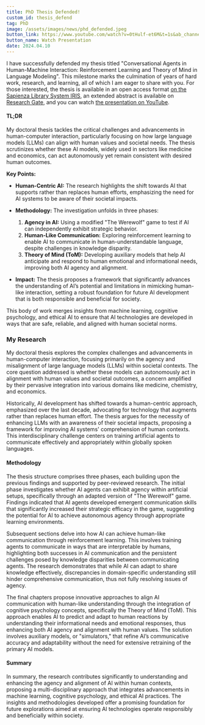 ```yaml
---
title: PhD Thesis Defended!
custom_id: thesis_defend
tag: PhD
image: /assets/images/news/phd_defended.jpeg
button_link: https://www.youtube.com/watch?v=0tHulf-et6M&t=1s&ab_channel=Nicolo
button_name: Watch Presentation
date: 2024.04.10
---
```


I have successfully defended my thesis titled "Conversational Agents in Human-Machine Interaction: Reinforcement Learning and Theory of Mind in Language Modeling". This milestone marks the culmination of years of hard work, research, and learning, all of which I am eager to share with you. For those interested, the thesis is available in an open access format [on the Sapienza Library System IRIS](https://hdl.handle.net/11573/1709118), an extended abstract is available on [Research Gate](https://www.researchgate.net/publication/380396634_Extended_Abstract_Conversational_Agents_in_Human-Machine_Interaction_Reinforcement_Learning_and_Theory_of_Mind_in_Language_Modeling), and you can watch [the presentation on YouTube](https://youtu.be/0tHulf-et6M).


#### TL;DR

My doctoral thesis tackles the critical challenges and advancements in human-computer interaction, particularly focusing on how large language models (LLMs) can align with human values and societal needs. The thesis scrutinizes whether these AI models, widely used in sectors like medicine and economics, can act autonomously yet remain consistent with desired human outcomes.

**Key Points:**

- **Human-Centric AI:** The research highlights the shift towards AI that supports rather than replaces human efforts, emphasizing the need for AI systems to be aware of their societal impacts.
  
- **Methodology:** The investigation unfolds in three phases:
  1. **Agency in AI:** Using a modified "The Werewolf" game to test if AI can independently exhibit strategic behavior.
  2. **Human-Like Communication:** Exploring reinforcement learning to enable AI to communicate in human-understandable language, despite challenges in knowledge disparity.
  3. **Theory of Mind (ToM):** Developing auxiliary models that help AI anticipate and respond to human emotional and informational needs, improving both AI agency and alignment.

- **Impact:** The thesis proposes a framework that significantly advances the understanding of AI’s potential and limitations in mimicking human-like interaction, setting a robust foundation for future AI development that is both responsible and beneficial for society.

This body of work merges insights from machine learning, cognitive psychology, and ethical AI to ensure that AI technologies are developed in ways that are safe, reliable, and aligned with human societal norms.


### My Research
My doctoral thesis explores the complex challenges and advancements in human-computer interaction, focusing primarily on the agency and misalignment of large language models (LLMs) within societal contexts. The core question addressed is whether these models can autonomously act in alignment with human values and societal outcomes, a concern amplified by their pervasive integration into various domains like medicine, chemistry, and economics.

Historically, AI development has shifted towards a human-centric approach, emphasized over the last decade, advocating for technology that augments rather than replaces human effort. The thesis argues for the necessity of enhancing LLMs with an awareness of their societal impacts, proposing a framework for improving AI systems' comprehension of human contexts. This interdisciplinary challenge centers on training artificial agents to communicate effectively and appropriately within globally spoken languages.

#### Methodology
The thesis structure comprises three phases, each building upon the previous findings and supported by peer-reviewed research. The initial phase investigates whether AI agents can exhibit agency within artificial setups, specifically through an adapted version of "The Werewolf" game. Findings indicated that AI agents developed emergent communication skills that significantly increased their strategic efficacy in the game, suggesting the potential for AI to achieve autonomous agency through appropriate learning environments.

Subsequent sections delve into how AI can achieve human-like communication through reinforcement learning. This involves training agents to communicate in ways that are interpretable by humans, highlighting both successes in AI communication and the persistent challenges posed by knowledge disparities between communicating agents. The research demonstrates that while AI can adapt to share knowledge effectively, discrepancies in domain-specific understanding still hinder comprehensive communication, thus not fully resolving issues of agency.

The final chapters propose innovative approaches to align AI communication with human-like understanding through the integration of cognitive psychology concepts, specifically the Theory of Mind (ToM). This approach enables AI to predict and adapt to human reactions by understanding their informational needs and emotional responses, thus enhancing both AI agency and alignment with human values. The solution involves auxiliary models, or "simulators," that refine AI’s communicative accuracy and adaptability without the need for extensive retraining of the primary AI models.

#### Summary
In summary, the research contributes significantly to understanding and enhancing the agency and alignment of AI within human contexts, proposing a multi-disciplinary approach that integrates advancements in machine learning, cognitive psychology, and ethical AI practices. The insights and methodologies developed offer a promising foundation for future explorations aimed at ensuring AI technologies operate responsibly and beneficially within society.
